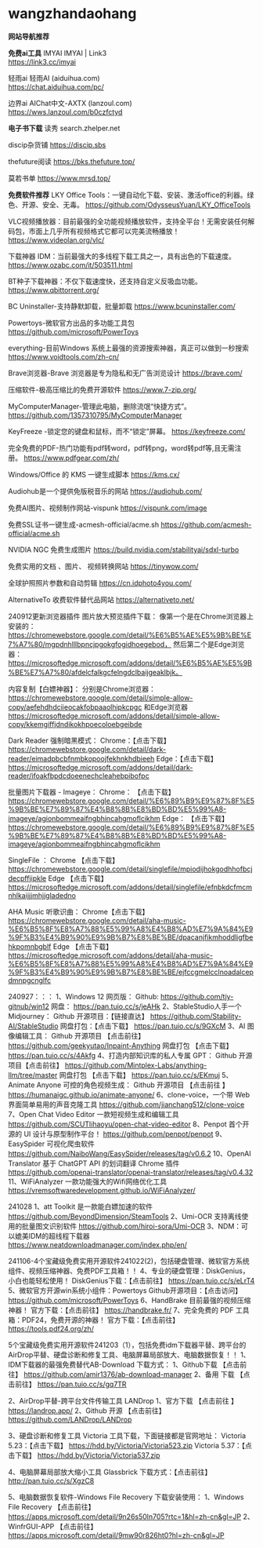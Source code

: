 # wangzhandaohang
**网站导航推荐**

**免费ai工具**
IMYAI
IMYAI | Link3    
https://link3.cc/imyai

轻雨ai
轻雨AI (aiduihua.com)     
https://chat.aiduihua.com/pc/

边界ai
AIChat中文-AXTX (lanzoul.com)    
https://wws.lanzoul.com/b0czfctyd




**电子书下载**
读秀
search.zhelper.net

discip杂货铺
https://discip.sbs

thefuture阅读
https://bks.thefuture.top/

莫若书单
https://www.mrsd.top/



**免费软件推荐**
LKY Office Tools：一键自动化下载、安装、激活office的利器。绿色、开源、安全、无毒。
https://github.com/OdysseusYuan/LKY_OfficeTools

VLC视频播放器：目前最强的全功能视频播放软件，支持全平台！无需安装任何解码包，市面上几乎所有视频格式它都可以完美流畅播放！
https://www.videolan.org/vlc/

下载神器 IDM：当前最强大的多线程下载工具之一，具有出色的下载速度。
https://www.ozabc.com/it/503511.html

BT种子下载神器：不仅下载速度快，还支持自定义反吸血功能。
https://www.qbittorrent.org/

BC Uninstaller-支持静默卸载，批量卸载
https://www.bcuninstaller.com/

Powertoys-微软官方出品的多功能工具包
https://github.com/microsoft/PowerToys

everything-目前Windows 系统上最强的资源搜索神器，真正可以做到一秒搜索
https://www.voidtools.com/zh-cn/

Brave浏览器-Brave 浏览器是专为隐私和无广告浏览设计
https://brave.com/

压缩软件-极高压缩比的免费开源软件
https://www.7-zip.org/

MyComputerManager-管理此电脑，删除流氓“快捷方式”。
https://github.com/1357310795/MyComputerManager

KeyFreeze -锁定您的键盘和鼠标，而不“锁定”屏幕。
https://keyfreeze.com/

完全免费的PDF-热门功能有pdf转word，pdf转png，word转pdf等,且无需注册。
https://www.pdfgear.com/zh/

Windows/Office 的 KMS 一键生成脚本 
  https://kms.cx/
  
Audiohub是一个提供免版税音乐的网站 
  https://audiohub.com/
  
免费AI图片、视频制作网站-vispunk
  https://vispunk.com/image
  
免费SSL证书一键生成-acmesh-official/acme.sh
  https://github.com/acmesh-official/acme.sh

  NVIDIA NGC 免费生成图片
https://build.nvidia.com/stabilityai/sdxl-turbo

免费实用的文档 、图片、 视频转换网站
https://tinywow.com/


全球护照照片参数和自动剪辑
https://cn.idphoto4you.com/

AlternativeTo 收费软件替代品网站
https://alternativeto.net/

240912更新浏览器插件
图片放大预览插件下载：
像第一个是在Chrome浏览器上安装的：https://chromewebstore.google.com/detail/%E6%B5%AE%E5%9B%BE%E7%A7%80/mgpdnhlllbpncjpgokgfogidhoegebod，
然后第二个是Edge浏览器：https://microsoftedge.microsoft.com/addons/detail/%E6%B5%AE%E5%9B%BE%E7%A7%80/afdelcfalkgcfelngdclbaijgeaklbjk。

内容复制【白嫖神器】：
分别是Chrome浏览器：
https://chromewebstore.google.com/detail/simple-allow-copy/aefehdhdciieocakfobpaaolhipkcpgc
和Edge浏览器
https://microsoftedge.microsoft.com/addons/detail/simple-allow-copy/kkemgiffjdndikokhpoecoloebgeibde

Dark Reader 强制暗黑模式：
Chrome：【点击下载】
https://chromewebstore.google.com/detail/dark-reader/eimadpbcbfnmbkopoojfekhnkhdbieeh
Edge：【点击下载】
https://microsoftedge.microsoft.com/addons/detail/dark-reader/ifoakfbpdcdoeenechcleahebpibofpc

批量图片下载器 - Imageye：
Chrome： 【点击下载】
https://chromewebstore.google.com/detail/%E6%89%B9%E9%87%8F%E5%9B%BE%E7%89%87%E4%B8%8B%E8%BD%BD%E5%99%A8-imageye/agionbommeaifngbhincahgmoflcikhm
Edge： 【点击下载】
https://chromewebstore.google.com/detail/%E6%89%B9%E9%87%8F%E5%9B%BE%E7%89%87%E4%B8%8B%E8%BD%BD%E5%99%A8-imageye/agionbommeaifngbhincahgmoflcikhm

SingleFile ：
Chrome 【点击下载】
https://chromewebstore.google.com/detail/singlefile/mpiodijhokgodhhofbcjdecpffjipkle
Edge 【点击下载】
https://microsoftedge.microsoft.com/addons/detail/singlefile/efnbkdcfmcmnhlkaijjjmhjjgladedno

AHA Music 听歌识曲：
Chrome【点击下载】
https://chromewebstore.google.com/detail/aha-music-%E6%B5%8F%E8%A7%88%E5%99%A8%E4%B8%AD%E7%9A%84%E9%9F%B3%E4%B9%90%E9%9B%B7%E8%BE%BE/dpacanjfikmhoddligfbehkpomnbgblf
Edge 【点击下载】
https://microsoftedge.microsoft.com/addons/detail/aha-music-%E6%B5%8F%E8%A7%88%E5%99%A8%E4%B8%AD%E7%9A%84%E9%9F%B3%E4%B9%90%E9%9B%B7%E8%BE%BE/ejfccgmelcclnoadalcepdmnpgcnglfc

240927：：：
1、Windows 12 网页版： 
Github:
https://github.com/tjy-gitnub/win12
网盘：
https://pan.tuio.cc/s/jeAHk
2、StableStudio人手一个 Midjourney：
Github 开源项目：【链接直达】
https://github.com/Stability-AI/StableStudio
网盘打包：【点击下载】
https://pan.tuio.cc/s/9GXcM
3、AI 图像编辑工具：
Github 开源项目 【点击前往】
https://github.com/geekyutao/Inpaint-Anything
网盘打包 【点击下载】
https://pan.tuio.cc/s/4Akfg
4、打造内部知识库的私人专属 GPT：
Github 开源项目【点击前往】
https://github.com/Mintplex-Labs/anything-llm/tree/master
网盘打包 【点击下载】
https://pan.tuio.cc/s/EKmuj
5、Animate Anyone 可控的角色视频生成：
Github 开源项目 【点击前往 】
https://humanaigc.github.io/animate-anyone/
6、clone-voice，一个带 Web 界面简单易用的声音克隆工具
https://github.com/jianchang512/clone-voice
7、Open Chat Video Editor 一款短视频生成和编辑工具
https://github.com/SCUTlihaoyu/open-chat-video-editor
8、Penpot 首个开源的 UI 设计与原型制作平台！
https://github.com/penpot/penpot
9、EasySpider 可视化爬虫软件
https://github.com/NaiboWang/EasySpider/releases/tag/v0.6.2
10、OpenAI Translator 基于 ChatGPT API 的划词翻译 Chrome 插件
https://github.com/openai-translator/openai-translator/releases/tag/v0.4.32
11、WiFiAnalyzer 一款功能强大的Wifi网络优化工具
https://vremsoftwaredevelopment.github.io/WiFiAnalyzer/

241028
1、att Toolkit 是一款能白嫖加速的软件
https://github.com/BeyondDimension/SteamTools
2、Umi-OCR 支持离线使用的批量图文识别软件
https://github.com/hiroi-sora/Umi-OCR
3、NDM：可以媲美IDM的超线程下载器
https://www.neatdownloadmanager.com/index.php/en/


241106-4个宝藏级免费实用开源软件241022(2)，包括硬盘管理、微软官方系统组件、视频压缩神器、免费PDF工具箱！！
4、专业的硬盘管理：DiskGenius，小白也能轻松使用！
DiskGenius下载：【点击前往】
https://pan.tuio.cc/s/eLrT4
5、微软官方开源win系统小组件：Powertoys
Github开源项目：【点击访问】
https://github.com/microsoft/PowerToys
6、HandBrake 目前最强的视频压缩神器！
官方下载：【点击前往】
https://handbrake.fr/
7、完全免费的 PDF 工具箱：PDF24，免费开源的神器！
官方下载：【点击前往】
https://tools.pdf24.org/zh/

5个宝藏级免费实用开源软件241203（1），包括免费idm下载器平替、跨平台的 AirDrop平替、硬盘诊断和修复工具、电脑屏幕局部放大、电脑数据恢复！！
1、 IDM下载器的最强免费替代AB-Download
下载方式：
1、Github下载 【点击前往】
https://github.com/amir1376/ab-download-manager
2、备用 下载 【点击前往】
https://pan.tuio.cc/s/gq7TR

2、AirDrop平替-跨平台文件传输工具 LANDrop
1、官方下载 【点击前往 】
https://landrop.app/
2、Github 开源 【点击前往】
https://github.com/LANDrop/LANDrop

3、硬盘诊断和修复工具 Victoria 
工具下载，下面链接都是官网地址：
Victoria 5.23：【点击下载】
https://hdd.by/Victoria/Victoria523.zip
Victoria 5.37：【点击下载】
https://hdd.by/Victoria/Victoria537.zip

4、电脑屏幕局部放大缩小工具 Glassbrick
下载方式：【点击前往】
http://pan.tuio.cc/s/XgzC8

5、电脑数据恢复软件-Windows File Recovery
下载安装使用：
1、Windows File Recovery 【点击前往】
https://apps.microsoft.com/detail/9n26s50ln705?rtc=1&hl=zh-cn&gl=JP
2、WinfrGUI-APP 【点击前往】
https://apps.microsoft.com/detail/9mw90r826ht0?hl=zh-cn&gl=JP
